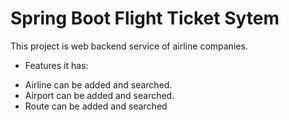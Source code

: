 # Spring Boot Flight Ticket Sytem

This project is web backend service of airline companies.
* Features it has:
- Airline can be added and searched.
- Airport can be added and searched.
- Route can be added and searched
